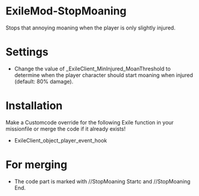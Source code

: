 # ExileMod-StopMoaning
Stops that annoying moaning when the player is only slightly injured.

# __Settings__
* Change the value of _ExileClient_MinInjured_MoanThreshold to determine when the player character should start moaning when injured (default: 80% damage).

# __Installation__
Make a Customcode override for the following Exile function in your missionfile or merge the code if it already exists!
* ExileClient_object_player_event_hook

# __For merging__
* The code part is marked with //StopMoaning Startc and //StopMoaning End.
